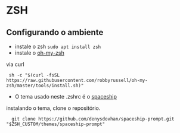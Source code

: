 # ZSH

## Configurando o ambiente
  - instale o zsh `sudo apt install zsh`
  - instale o [oh-my-zsh](https://github.com/robbyrussell/oh-my-zsh)
  
  via curl
  ```shell
   sh -c "$(curl -fsSL https://raw.githubusercontent.com/robbyrussell/oh-my-zsh/master/tools/install.sh)"
  ``` 
  
  - O tema usado neste .zshrc é o [spaceship](https://github.com/denysdovhan/spaceship-prompt#installing)
  
  instalando o tema, clone o repositório.
  ```shell
    git clone https://github.com/denysdovhan/spaceship-prompt.git "$ZSH_CUSTOM/themes/spaceship-prompt"
  ```
